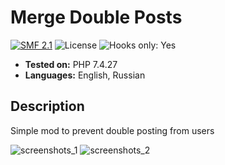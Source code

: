 # Merge Double Posts
[![SMF 2.1](https://img.shields.io/badge/SMF-2.1-ed6033.svg?style=flat)](https://github.com/SimpleMachines/SMF2.1)
![License](https://img.shields.io/github/license/dragomano/merge-double-posts)
![Hooks only: Yes](https://img.shields.io/badge/Hooks%20only-YES-blue)

* **Tested on:** PHP 7.4.27
* **Languages:** English, Russian

## Description
Simple mod to prevent double posting from users

![screenshots_1](https://user-images.githubusercontent.com/229402/153740243-2b273afa-e436-4669-8c2b-46c7a52cd546.png)
![screenshots_2](https://user-images.githubusercontent.com/229402/153740244-ef900f53-46df-4b20-a519-aae8b7384938.png)